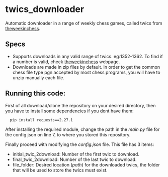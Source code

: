 # twics_downloader
Automatic downloader in a range of weekly chess games, called twics from [theweekinchess](https://theweekinchess.com/twic). 

## Specs
* Supports downloads in any valid range of twics. eg:1352-1362. To find if a number is valid, check [theweekinchess](https://theweekinchess.com/twic) webpage.
* Downloads are made in zip files by default. In order to get the common chess file type pgn accepted by most chess programs, you will have to unzip manually each file.

## Running this code:

First of all download/clone the repository on your desired directory, then you have to install some dependencies if you dont have them:

```Batchfile
  pip install requests==2.27.1
```

After installing the required module, change the path in the *main.py* file for the config.json on line 7, to where you stored this repository.

Finally proceed with modifying the *config.json* file. This file has 3 items:
* initial_twic_2download: Number of the first twic to download.
* final_twic_2download: Number of the last twic to download.
* file_folder: Desired location (*path*) for the downloaded twics, the folder that will be used to store the twics must exist.

